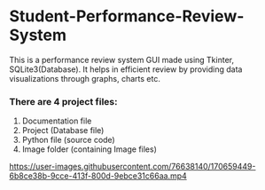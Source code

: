# Student-Performance-Review-System

This is a performance review system GUI made using Tkinter, SQLite3(Database).
It helps in efficient review by providing data visualizations through graphs, charts etc.

### There are 4 project files:
1. Documentation file
2. Project (Database file)
3. Python file (source code)
4. Image folder (containing Image files)



https://user-images.githubusercontent.com/76638140/170659449-6b8ce38b-9cce-413f-800d-9ebce31c66aa.mp4


